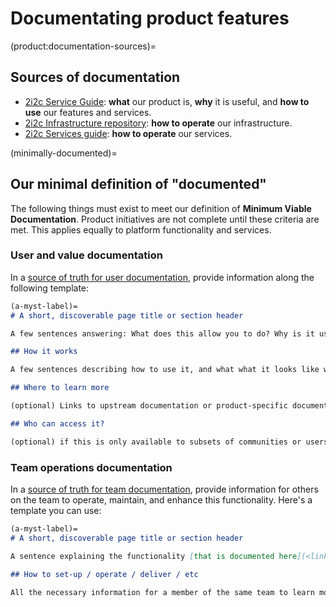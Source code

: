 # Documentating product features

(product:documentation-sources)=
## Sources of documentation

- [2i2c Service Guide](https://docs.2i2c.org/): **what** our product is, **why** it is useful, and **how to use** our features and services.
- [2i2c Infrastructure repository](https://infrastructure.2i2c.org): **how to operate** our infrastructure.
- [2i2c Services guide](https://github.com/2i2c-org/services): **how to operate** our services.

(minimally-documented)=
## Our minimal definition of "documented"

The following things must exist to meet our definition of **Minimum Viable Documentation**. Product initiatives are not complete until these criteria are met. This applies equally to platform functionality and services.

### User and value documentation

In a [source of truth for user documentation](../operations/documentation.md), provide information along the following template:

```md
(a-myst-label)=
# A short, discoverable page title or section header

A few sentences answering: What does this allow you to do? Why is it useful? When should you use it? Who is it for?

## How it works

A few sentences describing how to use it, and what what it looks like when it works. What should you expect to happen as a user?

## Where to learn more

(optional) Links to upstream documentation or product-specific documentation where users can go into more detail.

## Who can access it?

(optional) if this is only available to subsets of communities or users, state which users/tiers/etc can use it.
```

### Team operations documentation

In a [source of truth for team documentation](../operations/documentation.md), provide information for others on the team to operate, maintain, and enhance this functionality. Here's a template you can use:


```md
(a-myst-label)=
# A short, discoverable page title or section header

A sentence explaining the functionality [that is documented here](<link to the user documentation>)

## How to set-up / operate / deliver / etc

All the necessary information for a member of the same team to learn more about how to perform, maintain, or understand the feature / service. It should be enough for another team member to get started and figure it out themselves without requiring the author to give missing context.
```
